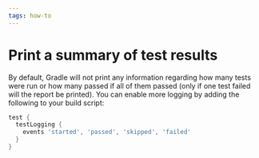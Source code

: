 ```yaml
---
tags: how-to
---
```


# Print a summary of test results
By default, Gradle will not print any information regarding how many tests were run or how many passed if all of them passed (only if one test failed will the report be printed). You can enable more logging by adding the following to your build script:

```groovy
test {
  testLogging {
    events 'started', 'passed', 'skipped', 'failed'
  }
}
```
